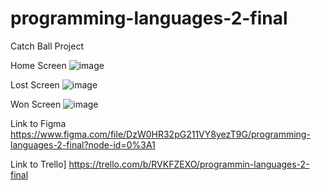 # programming-languages-2-final


Catch Ball Project

Home Screen
![image](https://user-images.githubusercontent.com/81313693/118363082-82e94b00-b5b4-11eb-8f6c-73665c51c447.png)


Lost Screen
![image](https://user-images.githubusercontent.com/81313693/118363110-9dbbbf80-b5b4-11eb-91e7-b9b74e925df3.png)


Won Screen
![image](https://user-images.githubusercontent.com/81313693/118363132-b5934380-b5b4-11eb-99f1-ec1573ee6096.png)


Link to Figma
https://www.figma.com/file/DzW0HR32pG211VY8yezT9G/programming-languages-2-final?node-id=0%3A1


Link to Trello]
https://trello.com/b/RVKFZEXO/programmin-languages-2-final

